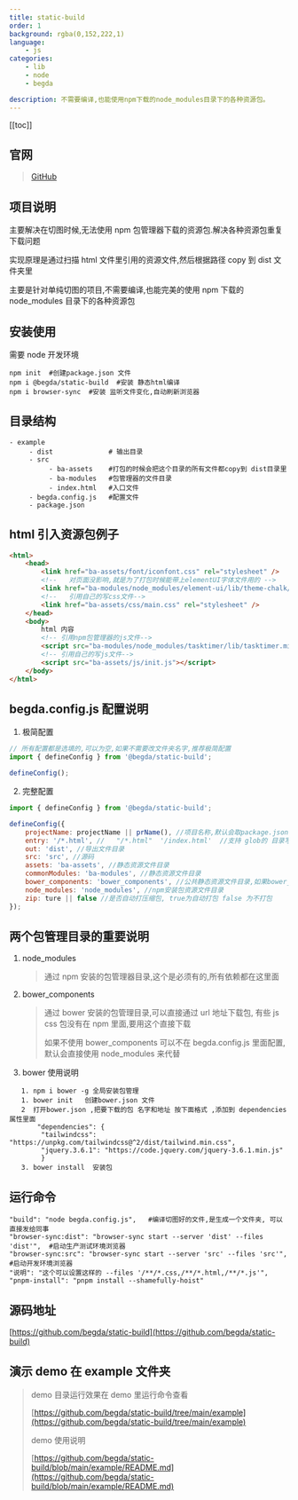 ```yaml
---
title: static-build
order: 1
background: rgba(0,152,222,1)
language:
    - js
categories:
    - lib
    - node
    - begda

description: 不需要编译,也能使用npm下载的node_modules目录下的各种资源包。
---
```


[[toc]]

## 官网

> [GitHub](https://github.com/begda/static-build)

## 项目说明

主要解决在切图时候,无法使用 npm 包管理器下载的资源包.解决各种资源包重复下载问题

实现原理是通过扫描 html 文件里引用的资源文件,然后根据路径 copy 到 dist 文件夹里

主要是针对单纯切图的项目,不需要编译,也能完美的使用 npm 下载的 node_modules 目录下的各种资源包

## 安装使用

需要 node 开发环境

```shell
npm init  #创建package.json 文件
npm i @begda/static-build  #安装 静态html编译
npm i browser-sync  #安装 监听文件变化,自动刷新浏览器
```

## 目录结构

```shell
- example
     - dist              # 输出目录
     - src
          - ba-assets    #打包的时候会把这个目录的所有文件都copy到 dist目录里
          - ba-modules   #包管理器的文件目录
          - index.html   #入口文件
     - begda.config.js   #配置文件
     - package.json
```

## html 引入资源包例子

```html
<html>
    <head>
        <link href="ba-assets/font/iconfont.css" rel="stylesheet" />
        <!--   对页面没影响,就是为了打包时候能带上elementUI字体文件用的 -->
        <link href="ba-modules/node_modules/element-ui/lib/theme-chalk/fonts" rel="stylesheet" />
        <!--   引用自己的写css文件-->
        <link href="ba-assets/css/main.css" rel="stylesheet" />
    </head>
    <body>
        html 内容
        <!-- 引用npm包管理器的js文件-->
        <script src="ba-modules/node_modules/tasktimer/lib/tasktimer.min.js"></script>
        <!-- 引用自己的写js文件-->
        <script src="ba-assets/js/init.js"></script>
    </body>
</html>
```

## begda.config.js 配置说明

1. 极简配置

```js
// 所有配置都是选填的,可以为空,如果不需要改文件夹名字,推荐极简配置
import { defineConfig } from '@begda/static-build';

defineConfig();
```

2. 完整配置

```js
import { defineConfig } from '@begda/static-build';

defineConfig({
    projectName: projectName || prName(), //项目名称,默认会取package.json的projectName
    entry: '/*.html', //   "/*.html"  '/index.html'  //支持 glob的 目录写法  入口文件
    out: 'dist', //导出文件目录
    src: 'src', //源码
    assets: 'ba-assets', //静态资源文件目录
    commonModules: 'ba-modules', //静态资源文件目录
    bower_components: 'bower_components', //公共静态资源文件目录,如果bower_components 目录没有的话,就用 node_modules目录,因为npm包是必须的
    node_modules: 'node_modules', //npm安装包资源文件目录
    zip: ture || false //是否自动打压缩包, true为自动打包 false 为不打包
});
```

## 两个包管理目录的重要说明

1. node_modules
    > 通过 npm 安装的包管理器目录,这个是必须有的,所有依赖都在这里面
2. bower_components
    > 通过 bower 安装的包管理目录,可以直接通过 url 地址下载包, 有些 js css 包没有在 npm 里面,要用这个直接下载
    >
    > 如果不使用 bower_components 可以不在 begda.config.js 里面配置,默认会直接使用 node_modules 来代替
3. bower 使用说明

```shell
   1. npm i bower -g 全局安装包管理
   1. bower init   创建bower.json 文件
   2  打开bower.json ,把要下载的包 名字和地址 按下面格式 ,添加到 dependencies 属性里面
       "dependencies": {
        "tailwindcss": "https://unpkg.com/tailwindcss@^2/dist/tailwind.min.css",
        "jquery.3.6.1": "https://code.jquery.com/jquery-3.6.1.min.js"
        }
   3. bower install  安装包
```

## 运行命令

```shell
"build": "node begda.config.js",   #编译切图好的文件,是生成一个文件夹, 可以直接发给同事
"browser-sync:dist": "browser-sync start --server 'dist' --files 'dist'",  #启动生产测试环境浏览器
"browser-sync:src": "browser-sync start --server 'src' --files 'src'",  #启动开发环境浏览器
"说明": "这个可以设置这样的 --files '/**/*.css,/**/*.html,/**/*.js'",
"pnpm-install": "pnpm install --shamefully-hoist"
```

## 源码地址

[https://github.com/begda/static-build](https://github.com/begda/static-build)

## 演示 demo 在 example 文件夹

> demo 目录运行效果在 demo 里运行命令查看
>
> [https://github.com/begda/static-build/tree/main/example](https://github.com/begda/static-build/tree/main/example)
>
> demo 使用说明
>
> [https://github.com/begda/static-build/blob/main/example/README.md](https://github.com/begda/static-build/blob/main/example/README.md)
